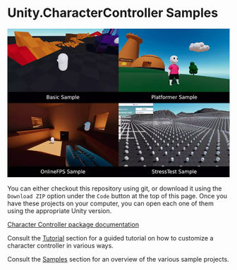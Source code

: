 # Unity.CharacterController Samples

![](./_Documentation/Images/samples.PNG)

You can either checkout this repository using git, or download it using the `Download ZIP` option under the `Code` button at the top of this page. Once you have these projects on your computer, you can open each one of them using the appropriate Unity version.

[Character Controller package documentation](https://docs.unity3d.com/Packages/com.unity.charactercontroller@latest/index.html?subfolder=/manual/get-started.html) 

Consult the [Tutorial](./_Documentation/tutorial.md) section for a guided tutorial on how to customize a character controller in various ways.

Consult the [Samples](./_Documentation/samples.md) section for an overview of the various sample projects.
